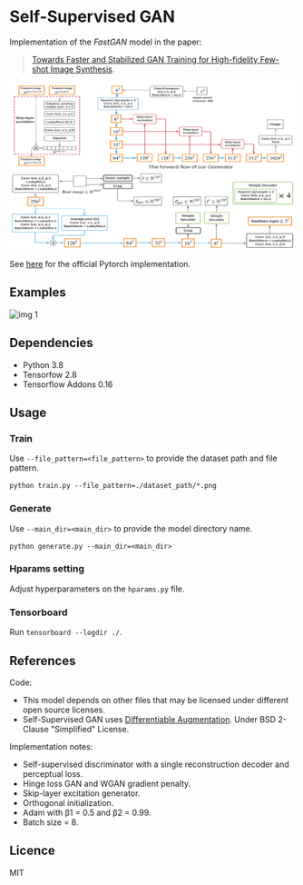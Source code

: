 # Self-Supervised GAN
Implementation of the _FastGAN_ model in the paper:

> [Towards Faster and Stabilized GAN Training for High-fidelity Few-shot Image Synthesis](https://arxiv.org/abs/2101.04775). 

![Gen architecture](./images/gen_arch.png)
![Disc architecture](./images/disc_arch.png)

See [here](https://github.com/odegeasslbc/FastGAN-pytorch) for the official Pytorch implementation.


## Examples
![](images/animation_1.gif "img 1")


## Dependencies
- Python 3.8
- Tensorfow 2.8
- Tensorflow Addons 0.16


## Usage
### Train
Use `--file_pattern=<file_pattern>` to provide the dataset path and file pattern.
```
python train.py --file_pattern=./dataset_path/*.png
```

### Generate
Use `--main_dir=<main_dir>` to provide the model directory name.
```
python generate.py --main_dir=<main_dir>
```

### Hparams setting
Adjust hyperparameters on the `hparams.py` file.

### Tensorboard
Run `tensorboard --logdir ./`.


## References
Code:
- This model depends on other files that may be licensed under different open source licenses.
- Self-Supervised GAN uses [Differentiable Augmentation](https://arxiv.org/abs/2006.10738). Under BSD 2-Clause "Simplified" License.

Implementation notes:
- Self-supervised discriminator with a single reconstruction decoder and perceptual loss.
- Hinge loss GAN and WGAN gradient penalty.
- Skip-layer excitation generator.
- Orthogonal initialization.
- Adam with β1 = 0.5 and β2 = 0.99. 
- Batch size = 8.


## Licence
MIT

